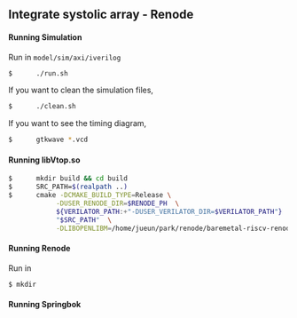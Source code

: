 ## Integrate systolic array - Renode

#### Running Simulation
Run in `model/sim/axi/iverilog`
```bash
$      ./run.sh
```
If you want to clean the simulation files,
```bash
$      ./clean.sh
```
If you want to see the timing diagram, 
```bash
$      gtkwave *.vcd
```

#### Running libVtop.so
```bash
$      mkdir build && cd build
$      SRC_PATH=$(realpath ..)
$      cmake -DCMAKE_BUILD_TYPE=Release \
            -DUSER_RENODE_DIR=$RENODE_PH  \
            ${VERILATOR_PATH:+"-DUSER_VERILATOR_DIR=$VERILATOR_PATH"}  \
            "$SRC_PATH"  \
            -DLIBOPENLIBM=/home/jueun/park/renode/baremetal-riscv-renode/renode-verilator-integration/lib/libopenlibm-Linux-x86_64.a
```

#### Running Renode
Run in 
```bash
$ mkdir 
```

#### Running Springbok
```bash

```
